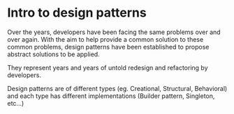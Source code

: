 # Intro to design patterns

Over the years, developers have been facing the same problems over and over again. With the aim to help provide a common solution to these common problems, design patterns have been established to propose abstract solutions to be applied.

They represent years and years of untold redesign and refactoring by developers.

Design patterns are of different types (eg. Creational, Structural, Behavioral) and each type has different implementations (Builder pattern, Singleton, etc...)
